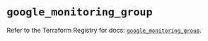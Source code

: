 # `google_monitoring_group`

Refer to the Terraform Registry for docs: [`google_monitoring_group`](https://registry.terraform.io/providers/hashicorp/google-beta/5.41.0/docs/resources/google_monitoring_group).
